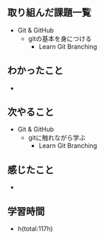 ## 取り組んだ課題一覧
- Git & GitHub
    - gitの基本を身につける
        - Learn Git Branching

## わかったこと
- 

## 次やること
- Git & GitHub
    - gitに触れながら学ぶ
        - Learn Git Branching

## 感じたこと
-  

## 学習時間
- h(total:117h)
